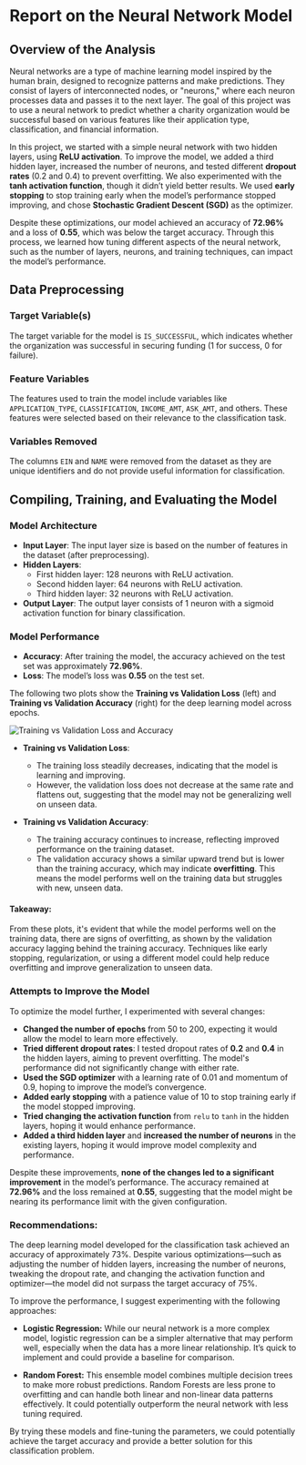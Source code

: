 # Report on the Neural Network Model
## Overview of the Analysis

Neural networks are a type of machine learning model inspired by the human brain, designed to recognize patterns and make predictions. They consist of layers of interconnected nodes, or "neurons," where each neuron processes data and passes it to the next layer. The goal of this project was to use a neural network to predict whether a charity organization would be successful based on various features like their application type, classification, and financial information.

In this project, we started with a simple neural network with two hidden layers, using **ReLU activation**. To improve the model, we added a third hidden layer, increased the number of neurons, and tested different **dropout rates** (0.2 and 0.4) to prevent overfitting. We also experimented with the **tanh activation function**, though it didn’t yield better results. We used **early stopping** to stop training early when the model’s performance stopped improving, and chose **Stochastic Gradient Descent (SGD)** as the optimizer.

Despite these optimizations, our model achieved an accuracy of **72.96%** and a loss of **0.55**, which was below the target accuracy. Through this process, we learned how tuning different aspects of the neural network, such as the number of layers, neurons, and training techniques, can impact the model’s performance.


## Data Preprocessing

### Target Variable(s)
The target variable for the model is `IS_SUCCESSFUL`, which indicates whether the organization was successful in securing funding (1 for success, 0 for failure).

### Feature Variables
The features used to train the model include variables like `APPLICATION_TYPE`, `CLASSIFICATION`, `INCOME_AMT`, `ASK_AMT`, and others. These features were selected based on their relevance to the classification task.

### Variables Removed
The columns `EIN` and `NAME` were removed from the dataset as they are unique identifiers and do not provide useful information for classification.


## Compiling, Training, and Evaluating the Model

### Model Architecture
- **Input Layer**: The input layer size is based on the number of features in the dataset (after preprocessing).
- **Hidden Layers**:
  - First hidden layer: 128 neurons with ReLU activation.
  - Second hidden layer: 64 neurons with ReLU activation.
  - Third hidden layer: 32 neurons with ReLU activation.
- **Output Layer**: The output layer consists of 1 neuron with a sigmoid activation function for binary classification.

### Model Performance
- **Accuracy**: After training the model, the accuracy achieved on the test set was approximately **72.96%**.
- **Loss**: The model’s loss was **0.55** on the test set.

The following two plots show the **Training vs Validation Loss** (left) and **Training vs Validation Accuracy** (right) for the deep learning model across epochs.

![Training vs Validation Loss and Accuracy](Images/accuracy_plot.png)

- **Training vs Validation Loss**:
  - The training loss steadily decreases, indicating that the model is learning and improving. 
  - However, the validation loss does not decrease at the same rate and flattens out, suggesting that the model may not be generalizing well on unseen data.

- **Training vs Validation Accuracy**:
  - The training accuracy continues to increase, reflecting improved performance on the training dataset.
  - The validation accuracy shows a similar upward trend but is lower than the training accuracy, which may indicate **overfitting**. This means the model performs well on the training data but struggles with new, unseen data.

#### **Takeaway**:
From these plots, it's evident that while the model performs well on the training data, there are signs of overfitting, as shown by the validation accuracy lagging behind the training accuracy. Techniques like early stopping, regularization, or using a different model could help reduce overfitting and improve generalization to unseen data.

### Attempts to Improve the Model
To optimize the model further, I experimented with several changes:
- **Changed the number of epochs** from 50 to 200, expecting it would allow the model to learn more effectively.
- **Tried different dropout rates**: I tested dropout rates of **0.2** and **0.4** in the hidden layers, aiming to prevent overfitting. The model's performance did not significantly change with either rate.
- **Used the SGD optimizer** with a learning rate of 0.01 and momentum of 0.9, hoping to improve the model’s convergence.
- **Added early stopping** with a patience value of 10 to stop training early if the model stopped improving.
- **Tried changing the activation function** from `relu` to `tanh` in the hidden layers, hoping it would enhance performance.
- **Added a third hidden layer** and **increased the number of neurons** in the existing layers, hoping it would improve model complexity and performance.

Despite these improvements, **none of the changes led to a significant improvement** in the model’s performance. The accuracy remained at **72.96%** and the loss remained at **0.55**, suggesting that the model might be nearing its performance limit with the given configuration.

### **Recommendations:**

The deep learning model developed for the classification task achieved an accuracy of approximately 73%. Despite various optimizations—such as adjusting the number of hidden layers, increasing the number of neurons, tweaking the dropout rate, and changing the activation function and optimizer—the model did not surpass the target accuracy of 75%.

To improve the performance, I suggest experimenting with the following approaches:

- **Logistic Regression:** While our neural network is a more complex model, logistic regression can be a simpler alternative that may perform well, especially when the data has a more linear relationship. It’s quick to implement and could provide a baseline for comparison.

- **Random Forest:** This ensemble model combines multiple decision trees to make more robust predictions. Random Forests are less prone to overfitting and can handle both linear and non-linear data patterns effectively. It could potentially outperform the neural network with less tuning required.

By trying these models and fine-tuning the parameters, we could potentially achieve the target accuracy and provide a better solution for this classification problem.
